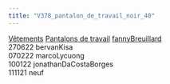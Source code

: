 ```yaml
---
title: "V378_pantalon_de_travail_noir_40"
---
```


[Vêtements](notes/equipements/L_Vetements.md) [Pantalons de travail](notes/equipements/vetements/V_PantalonsDeTravail.md) [fannyBreuillard](notes/fannyBreuillard.md)\
270622 bervanKisa\
070222 marcoLycuong\
100122 jonathanDaCostaBorges\
111121 neuf